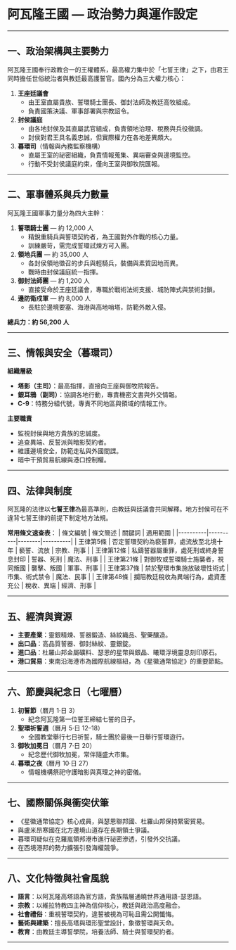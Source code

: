 # 阿瓦隆王國 — 政治勢力與運作設定

---

## 一、政治架構與主要勢力
阿瓦隆王國奉行政教合一的王權體系，最高權力集中於「七誓王律」之下，由君王同時擔任世俗統治者與教廷最高護誓官。國內分為三大權力核心：
1. **王座廷議會**  
   - 由王室直屬貴族、誓環騎士團長、御封法師及教廷高牧組成。  
   - 負責國策決議、軍事部署與宗教詔令。
2. **封侯議庭**  
   - 由各地封侯及其直屬武官組成，負責領地治理、稅務與兵役徵調。  
   - 封侯對君王具名義忠誠，但實際權力在各地差異頗大。
3. **暮環司**（情報與內務監察機構）  
   - 直屬王室的祕密組織，負責情報蒐集、異端審查與邊境監控。  
   - 行動不受封侯議庭約束，僅向王室與御牧院匯報。

---

## 二、軍事體系與兵力數量
阿瓦隆王國軍事力量分為四大主幹：
1. **誓環騎士團** — 約 12,000 人  
   - 精銳重騎兵與誓環契約者，為王國對外作戰的核心力量。  
   - 訓練嚴苛，需完成誓環試煉方可入團。
2. **領地兵團** — 約 35,000 人  
   - 各封侯領地徵召的步兵與輕騎兵，裝備與素質因地而異。  
   - 戰時由封侯議庭統一指揮。
3. **御封法師團** — 約 1,200 人  
   - 直接受命於王座廷議會，專職於戰術法術支援、城防陣式與禁術封鎖。  
4. **邊防衛戍軍** — 約 8,000 人  
   - 長駐於邊境要塞、海港與高地哨塔，防範外敵入侵。

**總兵力：約 56,200 人**

---

## 三、情報與安全（暮環司）
**組織層級**  
- **塔影（主司）**：最高指揮，直接向王座與御牧院報告。  
- **銀耳鴉（副司）**：協調各地行動，專責機密文書與外交情報。  
- **C-9**：特務分組代號，專責不同地區與領域的情報工作。

**主要職責**  
- 監視封侯與地方貴族的忠誠度。  
- 追查異端、反誓派與暗影契約者。  
- 維護邊境安全，防範走私與外國間諜。  
- 暗中干預貿易航線與港口控制權。

---

## 四、法律與制度
阿瓦隆的法律以**七誓王律**為最高準則，由教廷與廷議會共同解釋。地方封侯可在不違背七誓王律的前提下制定地方法規。

**常用條文速查表**：
| 條文編號 | 條文簡述 | 關鍵詞 | 適用範圍 |
|----------|----------|--------|----------|
| 王律第5條 | 否定誓環契約為褻誓罪，處流放至北境十年 | 褻誓、流放 | 宗教、刑事 |
| 王律第12條 | 私鑄誓器屬重罪，處死刑或終身誓息封印 | 誓器、死刑 | 魔法、刑事 |
| 王律第21條 | 對御牧或誓環騎士施襲者，視同叛國 | 襲擊、叛國 | 軍事、刑事 |
| 王律第37條 | 禁於聖環市集施放破壞性術式 | 市集、術式禁令 | 魔法、民事 |
| 王律第48條 | 攔阻教廷稅收為異端行為，處資產充公 | 稅收、異端 | 經濟、刑事 |

---

## 五、經濟與資源
- **主要產業**：靈銀精煉、誓器鍛造、絲紋織品、聖藥釀造。  
- **出口品**：高品質誓器、御封絲紋、靈銀錠。  
- **進口品**：杜羅山邦金屬礦料、瑟恩的星幣與銀晶、曦環浮境靈息刻印原石。  
- **港口貿易**：東南沿海港市為國際航線樞紐，為《星徽通幣協定》的重要節點。

---

## 六、節慶與紀念日（七曜曆）
1. **初誓節**（曆月 1‧日 3）  
   - 紀念阿瓦隆第一位誓王締結七誓的日子。  
2. **聖環祈誓週**（曆月 5‧日 12–18）  
   - 全國教堂舉行七日祈誓，騎士團於最後一日舉行誓環遊行。  
3. **御牧加冕日**（曆月 7‧日 20）  
   - 紀念歷代御牧加冕，常伴隨盛大市集。  
4. **暮環之夜**（曆月 10‧日 27）  
   - 情報機構祭祀守護暗影與真理之神的密儀。

---

## 七、國際關係與衝突伏筆
- 《星徽通幣協定》核心成員，與瑟恩聯邦國、杜羅山邦保持緊密貿易。  
- 與盧米昂寒國在北方邊境山道存在長期領土爭議。  
- 暮環司疑似在克羅嵐領邦港市進行祕密滲透，引發外交抗議。  
- 在西境港邦的勢力擴張引發海權競爭。

---

## 八、文化特徵與社會風貌
- **語言**：以阿瓦隆高塔語為官方語，貴族階層通曉世界通用語-瑟恩語。  
- **宗教**：以維拉特教四主神為信仰核心，教廷與政治高度融合。  
- **社會禮俗**：重視誓環契約，違誓被視為可恥且需公開懺悔。  
- **藝術與建築**：擅長高塔與環形聖堂設計，象徵誓環與天命。  
- **教育**：由教廷主導誓學院，培養法師、騎士與誓環契約者。

---
